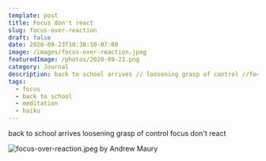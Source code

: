 ```yaml
---
template: post
title: Focus don't react
slug: focus-over-reaction
draft: false
date: 2020-09-23T10:38:10-07:00
image: /images/focus-over-reaction.jpeg
featuredImage: /photos/2020-09-23.png
category: Journal
description: back to school arrives // loosening grasp of control //focus don't react
tags:
  - focus
  - back to school
  - meditation
  - haiku
---
```

back to school arrives
loosening grasp of control
focus don't react

![focus-over-reaction.jpeg by Andrew Maury](/images/focus-over-reaction.jpeg)
